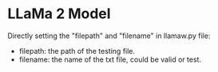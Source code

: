# LLaMa 2 Model

Directly setting the "filepath" and "filename" in llamaw.py file:
- filepath: the path of the testing file.
- filename: the name of the txt file, could be valid or test.
